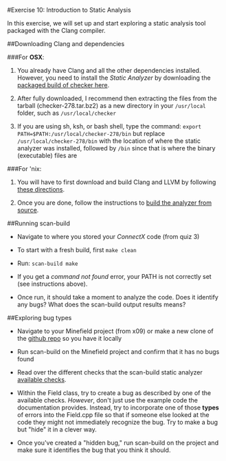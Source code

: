#Exercise 10: Introduction to Static Analysis

In this exercise, we will set up and start exploring a static analysis tool packaged with the Clang compiler.

##Downloading Clang and dependencies

###For **OSX**: 

1. You already have Clang and all the other dependencies installed. However, you need to install the *Static Analyzer* by downloading the [packaged build of checker here](http://clang-analyzer.llvm.org/installation). 

2. After fully downloaded, I recommend then extracting the files from the tarball (checker-278.tar.bz2) as a new directory in your `/usr/local` folder, such as `/usr/local/checker`

3. If you are using sh, ksh, or bash shell, type the command: `export PATH=$PATH:/usr/local/checker-278/bin` but replace `/usr/local/checker-278/bin` with the location of where the static analyzer was installed, followed by `/bin` since that is where the binary (executable) files are

###For 'nix: 

1. You will have to first download and build Clang and LLVM by following [these directions](http://clang.llvm.org/get_started.html#build). 

2. Once you are done, follow the instructions to [build the analyzer from source](http://clang-analyzer.llvm.org/installation#OtherPlatforms).

##Running scan-build

* Navigate to where you stored your *ConnectX* code (from quiz 3)

* To start with a fresh build, first `make clean`

* Run: `scan-build make`

* If you get a *command not found* error, your PATH is not correctly set (see instructions above).

* Once run, it should take a moment to analyze the code. Does it identify any bugs? What does the scan-build output results means?

##Exploring bug types

* Navigate to your Minefield project (from x09) or make a new clone of the [github repo](https://github.com/ChicoState/minefield) so you have it locally

* Run scan-build on the Minefield project and confirm that it has no bugs found

* Read over the different checks that the scan-build static analyzer [available checks](http://clang-analyzer.llvm.org/available_checks.html).

* Within the Field class, try to create a bug as described by one of the available checks. *However*, don't just use the example code the documentation provides. Instead, try to incorporate one of those **types** of errors into the Field.cpp file so that if someone else looked at the code they might not immediately recognize the bug. Try to make a bug but "hide" it in a clever way.

* Once you've created a "hidden bug," run scan-build on the project and make sure it identifies the bug that you think it should.
